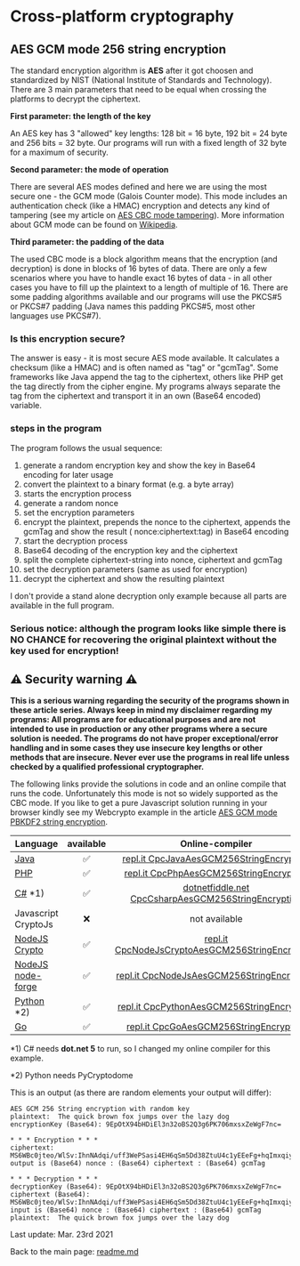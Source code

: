 # Cross-platform cryptography

## AES GCM mode 256 string encryption

The standard encryption algorithm is **AES** after it got choosen and standardized by NIST (National Institute of Standards and Technology). There are 3 main parameters that need to be equal when crossing the platforms to decrypt the ciphertext.

**First parameter: the length of the key**

An AES key has 3 "allowed" key lengths: 128 bit = 16 byte, 192 bit = 24 byte and 256 bits = 32 byte. Our programs will run with a fixed length of 32 byte for a maximum of security.

**Second parameter: the mode of operation**

There are several AES modes defined and here we are using the most secure one - the GCM mode (Galois Counter mode). This mode includes an authentication check (like a HMAC) encryption and detects any kind of tampering (see my article on [AES CBC mode tampering](aes_cbc_tampering.md)). More information about GCM mode can be found on [Wikipedia](https://en.wikipedia.org/wiki/Galois/Counter_Mode).

**Third parameter: the padding of the data**

The used CBC mode is a block algorithm means that the encryption (and decryption) is done in blocks of 16 bytes of data. There are only a few scenarios where you have to handle exact 16 bytes of data - in all other cases you have to fill up the plaintext to a length of multiple of 16. There are some padding algorithms available and our programs will use the PKCS#5 or PKCS#7 padding (Java names this padding PKCS#5, most other languages use PKCS#7).

### Is this encryption secure?

The answer is easy - it is most secure AES mode available. It calculates a checksum (like a HMAC) and is often named as "tag" or "gcmTag". Some frameworks like Java append the tag to the ciphertext, others like PHP get the tag directly from the cipher engine. My programs always separate the tag from the ciphertext and transport it in an own (Base64 encoded) variable.

### steps in the program

The program follows the usual sequence:
1. generate a random encryption key and show the key in Base64 encoding for later usage
2. convert the plaintext to a binary format (e.g. a byte array)
3. starts the encryption process
4. generate a random nonce
5. set the encryption parameters
6. encrypt the plaintext, prepends the nonce to the ciphertext, appends the gcmTag and show the result ( nonce:ciphertext:tag) in Base64 encoding
7. start the decryption process
8. Base64 decoding of the encryption key and the ciphertext
9. split the complete ciphertext-string into nonce, ciphertext and gcmTag
10. set the decryption parameters (same as used for encryption)
11. decrypt the ciphertext and show the resulting plaintext

I don't provide a stand alone decryption only example because all parts are available in the full program.

### **Serious notice: although the program looks like simple there is NO CHANCE for recovering the original plaintext without the key used for encryption!**

## :warning: Security warning :warning:

**This is a serious warning regarding the security of the programs shown in these article series.  Always keep in mind my disclaimer regarding my programs: All programs are for educational purposes and are not intended to use in production or any other programs where a  secure solution is needed. The programs do not have proper exceptional/error handling and in some cases they use insecure key lengths or other methods that are insecure. Never ever use the programs in real life unless checked by a qualified professional cryptographer.**

The following links provide the solutions in code and an online compile that runs the code. Unfortunately this mode is not so widely supported as the CBC mode. If you like to get a pure Javascript solution running in your browser kindly see my Webcrypto example in the article [AES GCM mode PBKDF2 string encryption](aes_gcm_256_pbkdf2_string_encryption.md).

| Language | available | Online-compiler
| ------ | :---: | :----: |
| [Java](../AesGcm256StringEncryption/AesGcm256StringEncryption.java) | :white_check_mark: | [repl.it CpcJavaAesGCM256StringEncryption](https://repl.it/@javacrypto/CpcJavaAesGcm256StringEncryption#Main.java/)
| [PHP](../AesGcm256StringEncryption/AesGcm256StringEncryption.php) | :white_check_mark: | [repl.it CpcPhpAesGCM256StringEncryption](https://repl.it/@javacrypto/CpcPhpAesGcm256StringEncryption#main.php/)
| [C#](../AesGcm256StringEncryption/AesGcm256StringEncryption.cs) *1) | :white_check_mark: | [dotnetfiddle.net  CpcCsharpAesGCM256StringEncryption](https://dotnetfiddle.net/c91C0t/)
| Javascript CryptoJs | :x: | not available
| [NodeJS Crypto](../AesGcm256StringEncryption/AesGcm256StringEncryptionNodeJsCrypto.js) | :white_check_mark: | [repl.it CpcNodeJsCryptoAesGCM256StringEncryption](https://repl.it/@javacrypto/CpcNodeJsCryptoAesGcm256StringEncryption#index.js/)
| [NodeJS node-forge](../AesGcm256StringEncryption/AesGcm256StringEncryptionNodeJs.js) | :white_check_mark: | [repl.it CpcNodeJsAesGCM256StringEncryption](https://repl.it/@javacrypto/CpcNodeJsAesGcm256StringEncryption#index.js/)
| [Python](../AesGcm256StringEncryption/AesGcm256StringEncryption.py) *2) | :white_check_mark: | [repl.it CpcPythonAesGCM256StringEncryption](https://repl.it/@javacrypto/CpcPythonAesGcm256StringEncryption#main.py/)
| [Go](../AesGcm256StringEncryption/AesGcm256StringEncryption.go) | :white_check_mark: | [repl.it CpcGoAesGCM256StringEncryption](https://repl.it/@javacrypto/CpcGoAesGcm256StringEncryption#main.go/)

*1) C# needs **dot.net 5** to run, so I changed my online compiler for this example.

*2) Python needs PyCryptodome

This is an output (as there are random elements your output will differ):

```plaintext
AES GCM 256 String encryption with random key
plaintext:  The quick brown fox jumps over the lazy dog
encryptionKey (Base64): 9EpOtX94bHDiEl3n32oBS2Q3g6PK706mxsxZeWgF7nc=

* * * Encryption * * *
ciphertext: MS6WBc0jteo/WlSv:IhnNAdqi/uff3WePSasi4EH6qSm5Dd38ZtuU4c1yEEeFg+hqImxqiyDY/g==:WxoZfgL539r+0JvBfn+DbQ==
output is (Base64) nonce : (Base64) ciphertext : (Base64) gcmTag

* * * Decryption * * *
decryptionKey (Base64): 9EpOtX94bHDiEl3n32oBS2Q3g6PK706mxsxZeWgF7nc=
ciphertext (Base64): MS6WBc0jteo/WlSv:IhnNAdqi/uff3WePSasi4EH6qSm5Dd38ZtuU4c1yEEeFg+hqImxqiyDY/g==:WxoZfgL539r+0JvBfn+DbQ==
input is (Base64) nonce : (Base64) ciphertext : (Base64) gcmTag
plaintext:  The quick brown fox jumps over the lazy dog

```

Last update: Mar. 23rd 2021

Back to the main page: [readme.md](../readme.md)